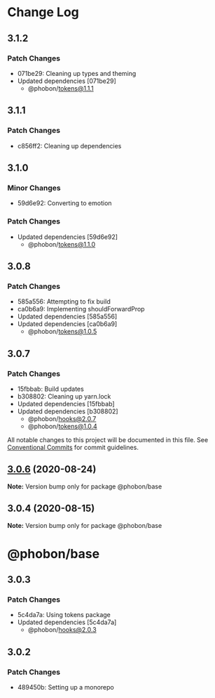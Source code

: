 # Change Log

## 3.1.2

### Patch Changes

- 071be29: Cleaning up types and theming
- Updated dependencies [071be29]
  - @phobon/tokens@1.1.1

## 3.1.1

### Patch Changes

- c856ff2: Cleaning up dependencies

## 3.1.0

### Minor Changes

- 59d6e92: Converting to emotion

### Patch Changes

- Updated dependencies [59d6e92]
  - @phobon/tokens@1.1.0

## 3.0.8

### Patch Changes

- 585a556: Attempting to fix build
- ca0b6a9: Implementing shouldForwardProp
- Updated dependencies [585a556]
- Updated dependencies [ca0b6a9]
  - @phobon/tokens@1.0.5

## 3.0.7

### Patch Changes

- 15fbbab: Build updates
- b308802: Cleaning up yarn.lock
- Updated dependencies [15fbbab]
- Updated dependencies [b308802]
  - @phobon/hooks@2.0.7
  - @phobon/tokens@1.0.4

All notable changes to this project will be documented in this file.
See [Conventional Commits](https://conventionalcommits.org) for commit guidelines.

## [3.0.6](https://github.com/phobon/base/compare/@phobon/base@3.0.4...@phobon/base@3.0.6) (2020-08-24)

**Note:** Version bump only for package @phobon/base

## 3.0.4 (2020-08-15)

**Note:** Version bump only for package @phobon/base

# @phobon/base

## 3.0.3

### Patch Changes

- 5c4da7a: Using tokens package
- Updated dependencies [5c4da7a]
  - @phobon/hooks@2.0.3

## 3.0.2

### Patch Changes

- 489450b: Setting up a monorepo
